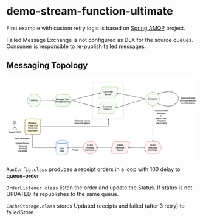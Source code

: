 # demo-stream-function-ultimate

First example with custom retry logic is based on [Spring AMQP](https://docs.spring.io/spring-amqp/reference/html/) project.

Failed Message Exchange is not configured as DLX for the source queues.
Consumer is responsible to re-publish failed messages.

## Messaging Topology
![image info](../images/custom_retry.png)

`RunConfig.class` produces a receipt orders in a loop with 100 delay to **queue-order**

`OrderListener.class` listen the order and update the Status. If status is not UPDATED its republishes to the same queue.

`CacheStorage.class` stores Updated receipts and failed (after 3 retry) to failedStore.
